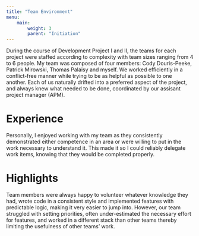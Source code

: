 ```yaml
---
title: "Team Environment"
menu: 
    main:
        weight: 3
        parent: "Initiation"
---
```


During the course of Development Project I and II, the teams for each project were staffed according to complexity with team sizes ranging from 4 to 6 people. My team was composed of four members: Cody Douris-Peeke, Patrick Mirowski, Thomas Palaisy and myself. We worked efficiently in a conflict-free manner while trying to be as helpful as possible to one another. Each of us naturally drifted into a preferred aspect of the project, and always knew what needed to be done, coordinated by our assisant project manager (APM).

# Experience

Personally, I enjoyed working with my team as they consistently demonstrated either competence in an area or were willing to put in the work necessary to understand it. This made it so I could reliably delegate work items, knowing that they would be completed properly. 

# Highlights

Team members were always happy to volunteer whatever knowledge they had, wrote code in a consistent style and implemented features with predictable logic, making it very easier to jump into. However, our team struggled with setting priorities, often under-estimated the necessary effort for features, and worked in a different stack than other teams thereby limiting the usefulness of other teams’ work.
